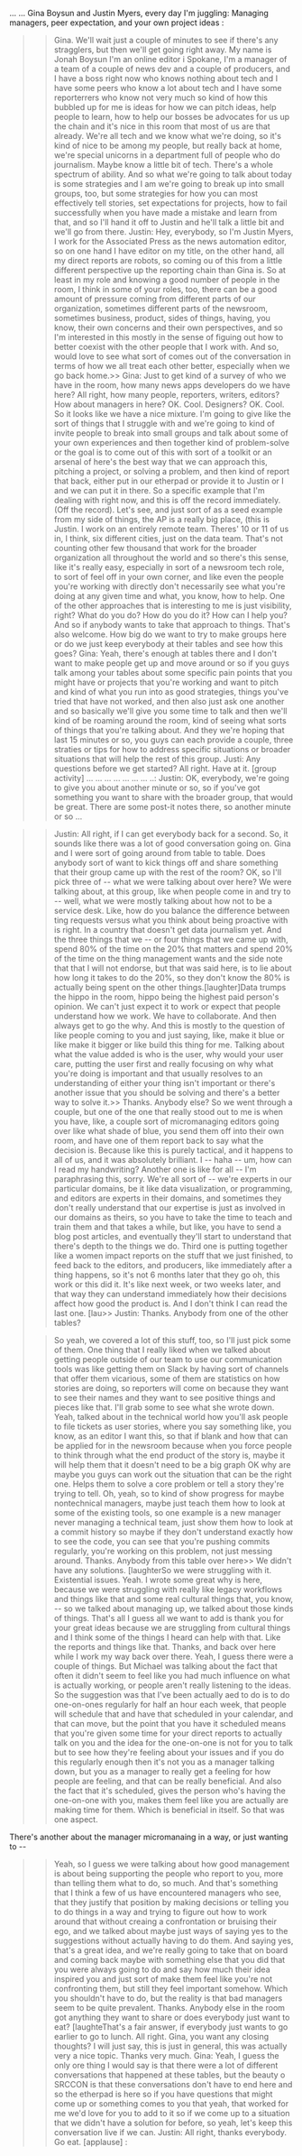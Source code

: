 ... ... Gina Boysun and Justin  Myers, every day I'm juggling: Managing managers, peer expectation, and your own project ideas :
   >> Gina. We'll wait just a couple of minutes to see if there's any stragglers, but then we'll get going right away. My name is Jonah Boysun I'm an online editor i  Spokane, I'm a manager of a team of a couple of news dev and a couple of producers, and I have a boss right now who knows nothing about tech and I have some peers who know a lot about tech and I have some reporterrers who know not very much so kind of how this bubbled up for me is ideas for how we can pitch ideas, help people to learn, how to help our bosses be advocates for us up the chain and it's nice in this room that most of us are that already. We're all tech and we know what we're doing, so it's kind of nice to be among my people, but really back at home, we're special unicorns in a department full of people who do journalism. Maybe know a little bit of tech. There's a whole spectrum of ability. And so what we're going to talk about today is some strategies and I am we're going to break up into small groups, too, but some strategies for how you can most effectively tell stories, set expectations for projects, how to fail successfully when you have made a mistake and learn from that, and so I'll hand it off to Justin and he'll talk a little bit and we'll go from there.
   >> Justin: Hey, everybody, so I'm Justin Myers, I work for the Associated Press as the news automation editor, so on one hand I have editor on my title, on the other hand, all my direct reports are robots, so coming ou of this from a little different perspective up the reporting chain than Gina is.
   So at least in my role and knowing a good number of people in the room, I think in some of your roles, too, there can be a good amount of pressure coming from different parts of our organization, sometimes different parts of the newsroom, sometimes business, product, sides of things, having, you know, their own concerns and their own perspectives, and so I'm interested in this mostly in the sense of figuing out how to better coexist with the other people that I work with. And so, would love to see what sort of comes out of the conversation in terms of how we all treat each other better, especially when we go back home.>> Gina: Just to get kind of a survey of who we have in the room, how many news apps developers do we have here? All right, how many people, reporters, writers, editors?
   How about managers in here?
   OK. Cool. Designers?
   OK. Cool. So it looks like we have a nice mixture. I'm going to give like the sort of things that I struggle with and we're going to kind of invite people to break into small groups and talk about some of your own experiences and then together kind of problem-solve or the goal is to come out of this with sort of a toolkit or an arsenal of here's the best way that we can approach this, pitching a project, or solving a problem, and then kind of report that back, either put in our etherpad or provide it to Justin or I and we can put it in there. So a specific example that I'm dealing with right now, and this is off the record immediately. (Off the record).
   >> Let's see, and just sort of as a seed example from my side of things, the AP is a really big place, (this is Justin. I work on an entirely remote team. Theres' 10 or 11 of us in, I think, six different cities, just on the data team. That's not counting other few thousand that work for the broader organization all throughout the world and so there's this sense, like it's really easy, especially in sort of a newsroom tech role, to sort of feel off in your own corner, and like even the people you're working with directly don't necessarily see what you're doing at any given time and what, you know, how to help. One of the other approaches that is interesting to me is just  visibility, right? What do you do? How do you do it? How can I help you? And so if anybody wants to take that approach to things. That's also welcome.
   How big do we want to try to make groups here or do we just keep everybody at their tables and see how this goes?
   >> Gina: Yeah, there's enough at tables there and I don't want to make people get up and move around or so if you guys talk among your tables about some specific pain points that you might have or projects that you're working and want to pitch and kind of what you run into as good strategies, things you've tried that have not worked, and then also just ask one another and so basically we'll give you some time to talk and then we'll kind of be roaming around the room, kind of seeing what sorts of things that you're talking about. And they we're hoping that last 15 minutes or so, you guys can each provide a couple, three straties or tips for how to address specific situations or broader situations that will help the rest of this group.
   >> Justi: Any questions before we get started? All right. Have at it.
   [group activity]
   ... ... ... ... ... ... ... ..:
   >> Justin: OK, everybody, we're going to give you about another minute or so, so if you've got something you want to share with the broader group, that would be great. There are some post-it notes there, so another minute or so ...
   
   >> Justin: All right, if I can get everybody back for a second. So, it sounds like there was a lot of good conversation going on. Gina and I were sort of going around from table to table. Does anybody sort of want to kick things off and share something that their group came up with the rest of the room?
   >> OK, so I'll pick three of -- what we were talking about over here? We were talking about, at this group, like when people come in and try to -- well, what we were mostly talking about how not to be a service desk. Like, how do you balance the difference between ting requests versus what you think about being proactive with is right. In a country that doesn't get data journalism yet. And the three things that  we -- or four things that we came up with, spend 80% of the time on the 20% that matters and spend 20% of the time on the thing management wants and the side note that that I will not endorse, but that was said here, is to lie about how long it takes to do the 20%, so they don't know the 80% is actually being spent on the other things.[laughter]Data trumps the hippo in the room, hippo being the highest paid person's opinion.
   We can't just expect it to work or expect that people understand how we work. We have to collaborate. And then always get to go the why. And this is mostly to the question of like people coming to you and just saying, like, make it blue or like make it bigger or like build this thing for me. Talking about what the value added is who is the user, why would your user care, putting the user first and really focusing on why what you're doing is important and that usually resolves to an understanding of either your thing isn't important or there's another issue that you should be solving and there's a better way to solve it.>> Thanks. Anybody else?
   >> So we went through a couple, but one of the one that really stood out to me is when you have, like, a couple sort of  micromanaging editors going over like what shade of blue, you send them off into their own room, and have one of them report back to say what the decision is. Because like this is purely tactical, and it happens to all of us, and it was absolutely brilliant. I -- haha -- um, how can I read my handwriting? Another one is like for all -- I'm paraphrasing this, sorry. We're all sort of -- we're experts in our particular domains, be it like data visualization, or programming, and editors are experts in their domains, and sometimes they don't really understand that our expertise is just as involved in our domains as theirs, so you have to take the time to teach and train them and that takes a while, but like, you have to send a blog post articles, and eventually they'll start to understand that there's depth to the things we do.
   Third one is putting together like a women impact reports on the stuff that we just finished, to feed back to the editors, and producers, like immediately after a thing happens, so it's not 6 months later that they go oh, this work or this did it. It's like next week, or two weeks later, and that way they can understand immediately how their decisions affect how good the product is. And I don't think I can read the last one.
   [lau>> Justin: Thanks. Anybody from one of the other tables?
   >
   >> So yeah, we covered a lot of this stuff, too, so I'll just pick some of them. One thing that I really liked when we talked about getting people outside of our team to use our communication tools was like getting them on Slack by having sort of channels that offer them vicarious, some of them are statistics on how stories are doing, so reporters will come on because they want to see their names and they want to see positive things and pieces like that. I'll grab some to see what she wrote down. Yeah, talked about in the technical world how you'll ask people to file tickets as user stories, where you say something like, you know, as an editor I want this, so that if blank and how that can be applied for in the newsroom because when you force people to think through what the end product of the story is, maybe it will help them that it doesn't need to be a big graph OK why are maybe you guys can work out the situation that can be the right one. Helps them to solve a core problem or tell a story they're trying to tell.
   Oh, yeah, so to kind of show progress for maybe nontechnical managers, maybe just teach them how to look at some of the existing tools, so one example is a new manager never managing a technical team, just show them how to look at a commit history so maybe if they don't understand exactly how to see the code, you can see that you're pushing commits regularly, you're working on this problem, not just messing around.
   Thanks. Anybody from this table over here>> We didn't have any solutions.
   [laughterSo we were struggling with it.
   >> Existential issues.
   >> Yeah. I wrote some great why is here, because we were struggling with really like legacy workflows and things like that and some real cultural things that, you know, -- so we talked about managing up, we talked about those kinds of things. That's all I guess all we want to add is thank you for your great ideas because we are struggling from cultural things and I think some of the things I heard can help with that. Like the reports and things like that.
   >> Thanks, and back over here while I work my way back over there.
   >> Yeah, I guess there were a couple of things. But Michael was talking about the fact that often it didn't seem to feel like you had much influence on what is actually working, or people aren't really listening to the ideas. So the suggestion was that I've been actually aed to do is to do one-on-ones regularly for half an hour each week, that people will schedule that and have that scheduled in your calendar, and that can move, but the point that you have it scheduled means that you're given some time for your direct reports to actually talk on you and the idea for the one-on-one is not for you to talk but to see how they're feeling about your issues and if you do this regularly enough then it's not you as a manager talking down, but you as a manager to really get a feeling for how people are feeling, and that can be really beneficial. And also the fact that it's scheduled, gives the person who's having the one-on-one with you, makes them feel like you are actually are making time for them. Which is beneficial in itself. So that was one aspect.
 
   There's another about the manager micromanaing in a way, or just wanting  to --
   >> Yeah, so I guess we were talking about how good management is about being supporting the people who report to you, more than telling them what to do, so much. And that's something that I think a few of us have encountered managers who see, that they justify that position by making decisions or telling you to do things in a way and trying to figure out how to work around that without creaing a confrontation or bruising their ego, and we talked about maybe just ways of saying yes to the suggestions without actually having to do them. And saying yes, that's a great idea, and we're really going to take that on board and coming back maybe with something else that you did that you were always going to do and say how much their idea inspired you and just sort of make them feel like you're not confronting them, but still they feel important somehow. Which you shouldn't have to do, but the reality is that  bad managers seem to be quite prevalent.
   Thanks. Anybody else in the room got anything they want to share or does everybody just want to eat?
   [laughteThat's a fair answer, if everybody just wants to go earlier to go to lunch. All right. Gina, you want any closing thoughts?
   >> I will just say, this is just in general, this was actually very a nice topic. Thanks very much.
   >> Gina: Yeah, I guess the only ore thing I would say is that there were a lot of different conversations that happened at these tables, but the beauty o SRCCON is that these conversations don't have to end here and so the etherpad is here so if you have questions that might come up or something comes to you that yeah, that worked for me we'd love for you to add to it so if we come up to a situation that we didn't have a solution for before, so yeah, let's keep this conversation live if we can.
   >> Justin: All right, thanks everybody. Go eat.
   [applause]
:


